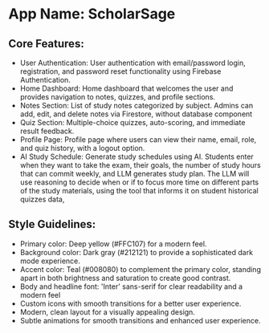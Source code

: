 # **App Name**: ScholarSage

## Core Features:

- User Authentication: User authentication with email/password login, registration, and password reset functionality using Firebase Authentication.
- Home Dashboard: Home dashboard that welcomes the user and provides navigation to notes, quizzes, and profile sections.
- Notes Section: List of study notes categorized by subject. Admins can add, edit, and delete notes via Firestore, without database component
- Quiz Section: Multiple-choice quizzes, auto-scoring, and immediate result feedback.
- Profile Page: Profile page where users can view their name, email, role, and quiz history, with a logout option.
- AI Study Schedule: Generate study schedules using AI. Students enter when they want to take the exam, their goals, the number of study hours that can commit weekly, and LLM generates study plan. The LLM will use reasoning to decide when or if to focus more time on different parts of the study materials, using the tool that informs it on student historical quizzes data, 

## Style Guidelines:

- Primary color: Deep yellow (#FFC107) for a modern feel. 
- Background color: Dark gray (#212121) to provide a sophisticated dark mode experience.
- Accent color: Teal (#008080) to complement the primary color, standing apart in both brightness and saturation to create good contrast.
- Body and headline font: 'Inter' sans-serif for clear readability and a modern feel
- Custom icons with smooth transitions for a better user experience.
- Modern, clean layout for a visually appealing design.
- Subtle animations for smooth transitions and enhanced user experience.